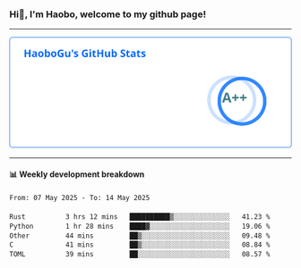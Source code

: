 <!--<h2 align="center"> Hi👋, I'm Haobo, welcome to my github page! </h2>-->
### Hi👋, I'm Haobo, welcome to my github page!
-------

<img href="https://github.com/HaoboGu" src="assets/stats.svg" alt="github stats" /> 

-------

#### 📊 **Weekly development breakdown**
<!--START_SECTION:waka-->

```txt
From: 07 May 2025 - To: 14 May 2025

Rust          3 hrs 12 mins   ██████████▒░░░░░░░░░░░░░░   41.23 %
Python        1 hr 28 mins    ████▓░░░░░░░░░░░░░░░░░░░░   19.06 %
Other         44 mins         ██▒░░░░░░░░░░░░░░░░░░░░░░   09.48 %
C             41 mins         ██▒░░░░░░░░░░░░░░░░░░░░░░   08.84 %
TOML          39 mins         ██░░░░░░░░░░░░░░░░░░░░░░░   08.57 %
```

<!--END_SECTION:waka-->
<!--
backup url: https://github-readme-status-dusky-ten.vercel.app/api?username=HaoboGu&count_private=true&show_icons=true&theme=transparent&border_color=2f80ed
-->
<!--
**HaoboGu/HaoboGu** is a ✨ _special_ ✨ repository because its `README.md` (this file) appears on your GitHub profile.

Here are some ideas to get you started:

- 🔭 I’m currently working on AI-assisted programming tools
- 🌱 I’m currently learning ...
- 👯 I’m looking to collaborate on ...
- 🤔 I’m looking for help with ...
- 💬 Ask me about ...
- 📫 How to reach me: ...
- 😄 Pronouns: ...
- ⚡ Fun fact: ...
-->
